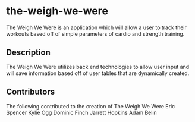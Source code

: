 # the-weigh-we-were
The Weigh We Were is an application which will allow a user to track their workouts based off of simple parameters of cardio and strength training. 

## Description
The Weigh We Were utilizes back end technologies to allow user input and will save information based off of user tables that are dynamically created. 

## Contributors 
The following contributed to the creation of The Weigh We Were
Eric Spencer
Kylie Ogg
Dominic Finch
Jarrett Hopkins
Adam Belin
